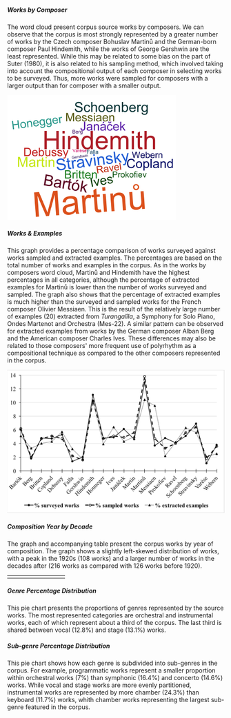 
<script>
// vim: ts=3:nowrap
</script>

<div class="card mb-3">
	<div class="row g-0">
		<div class="col-md-6">
			<div class="card-body">
				<h5 class="category mb-2 card-title">Works by Composer</h5>
				<p class="card-text">The word cloud present corpus source works by composers. We can observe that the corpus is most strongly represented by a greater number of works by the Czech composer Bohuslav Martinů and the German-born composer Paul Hindemith, while the works of George Gershwin are the least represented. While this may be related to some bias on the part of Suter (1980), it is also related to his sampling method, which involved taking into account the compositional output of each composer in selecting works to be surveyed. Thus, more works were sampled for composers with a larger output than for composer with a smaller output.</p>
			</div>
		</div>
		<div class="col-md-6">
			<img src="Works_by_Composer_cloud.png" class="img-fluid rounded-start" alt="Works by Composer">
		</div>
	</div>
</div>

<div class="card mb-3">
	<div class="row g-0">
		<div class="col-md-6">
			<div class="card-body">
				<h5 class="category mb-2 card-title">Works & Examples</h5>
				<p class="card-text">This graph provides a percentage comparison of works surveyed against works sampled and extracted examples. The percentages are based on the total number of works and examples in the corpus. As in the works by composers word cloud, Martinů and Hindemith have the highest percentages in all categories, although the percentage of extracted examples for Martinů is lower than the number of works surveyed and sampled. The graph also shows that the percentage of extracted examples is much higher than the surveyed and sampled works for the French composer Olivier Messiaen. This is the result of the relatively large number of examples (20) extracted from <i>Turangalîla</i>, a Symphony for Solo Piano, Ondes Martenot and Orchestra (Mes-22). A similar pattern can be observed for extracted examples from works by the German composer Alban Berg and the American composer Charles Ives. These differences may also be related to those composers' more frequent use of polyrhythm as a compositional technique as compared to the other composers represented in the corpus.</p>
			</div>
		</div>
		<div class="col-md-6">
			<img src="Works_Examples_graph.png" class="img-fluid rounded-start" alt="Works vs. Examples">
		</div>
	</div>
</div>

<div class="card mb-3">
	<div class="row g-0">
		<div class="col-md-8">
			<div class="card-body">
				<h5 class="category mb-2 card-title">Composition Year by Decade</h5>
				<p class="card-text">The graph and accompanying table present the corpus works by year of composition. The graph shows a slightly left-skewed distribution of works, with a peak in the 1920s (108 works) and a larger number of works in the decades after (216 works as compared with 126 works before 1920).</p>
			</div>
		</div>
		<div class="col-md-10">
			<table>
				<tr>
					<td style="padding-left: 20px; vertical-align:top"><div id="CompositionYearByDecadeTable"></div></td>
					<td style="padding-left:100px; vertical-align:top"><div id="CompositionYearByDecadeGraph"></div></td>
				</tr>
			</table>
			<!-- img src="Composition_Year_by_Decade_table_graph.png" class="img-fluid rounded-start" alt="Composition Year by Decade" -->
		</div>
	</div>
</div>

<div class="card mb-3">
	<div class="row g-0">
		<div class="col-md-6">
			<div class="card-body">
				<h5 class="category mb-2 card-title">Genre Percentage Distribution</h5>
				<p class="card-text">This pie chart presents the proportions of genres represented by the source works. The most represented categories are orchestral and instrumental works, each of which represent about a third of the corpus. The last third is shared between vocal (12.8%) and stage (13.1%) works.  </p>
			</div>
		</div>
		<div class="col-md-6">
			<div id="GenrePercentageDistribution"></div>
		</div>
	</div>
</div>

<div class="card mb-3">
	<div class="row g-0">
		<div class="col-md-6">
			<div class="card-body">
				<h5 class="category mb-2 card-title">Sub-genre Percentage Distribution</h5>
				<p class="card-text">This pie chart shows how each genre is subdivided into sub-genres in the corpus. For example, programmatic works represent a smaller proportion within orchestral works (7%) than symphonic (16.4%) and concerto (14.6%) works. While vocal and stage works are more evenly partitioned, instrumental works are represented by more chamber (24.3%) than keyboard (11.7%) works, whith chamber works representing the largest sub-genre featured in the corpus.</p>
			</div>
		</div>
		<div class="col-md-6">
			<div id="SubgenrePercentageDistribution"></div>
		</div>
	</div>
</div>



